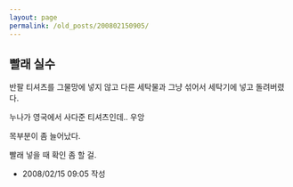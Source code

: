 ```yaml
---
layout: page
permalink: /old_posts/200802150905/
---
```


## 빨래 실수

반팔 티셔츠를 그물망에 넣지 않고 다른 세탁물과 그냥 섞어서 세탁기에 넣고 돌려버렸다.

누나가 영국에서 사다준 티셔츠인데.. 우앙

목부분이 좀 늘어났다.

빨래 넣을 때 확인 좀 할 걸.






- 2008/02/15 09:05 작성